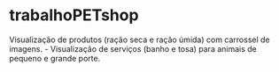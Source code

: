 # trabalhoPETshop
Visualização de produtos (ração seca e ração úmida) com carrossel de imagens. - Visualização de serviços (banho e tosa) para animais de pequeno e grande porte.
